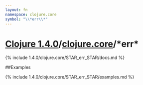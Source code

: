 ```yaml
---
layout: fn
namespace: clojure.core
symbol: "\\*err\\*"
---
```


# [Clojure 1.4.0](../../)/[clojure.core](../)/\*err\*

{% include 1.4.0/clojure.core/STAR_err_STAR/docs.md %}

##Examples

{% include 1.4.0/clojure.core/STAR_err_STAR/examples.md %}

